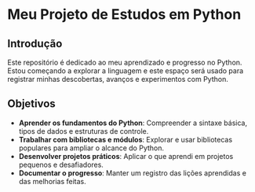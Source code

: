 # Meu Projeto de Estudos em Python

## Introdução

Este repositório é dedicado ao meu aprendizado e progresso no Python. Estou começando a explorar a linguagem e este espaço será usado para registrar minhas descobertas, avanços e experimentos com Python.

## Objetivos

- **Aprender os fundamentos do Python**: Compreender a sintaxe básica, tipos de dados e estruturas de controle.
- **Trabalhar com bibliotecas e módulos**: Explorar e usar bibliotecas populares para ampliar o alcance do Python.
- **Desenvolver projetos práticos**: Aplicar o que aprendi em projetos pequenos e desafiadores.
- **Documentar o progresso**: Manter um registro das lições aprendidas e das melhorias feitas.
